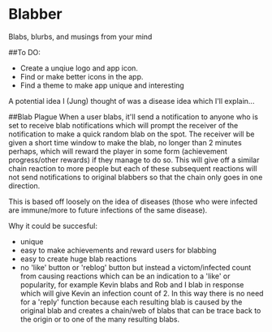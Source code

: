 # Blabber
Blabs, blurbs, and musings from your mind

##To DO:
* Create a unqiue logo and app icon.
* Find or make better icons in the app.
* Find a theme to make app unique and interesting

A potential idea I (Jung) thought of was a disease idea which I'll explain...

##Blab Plague
When a user blabs, it'll send a notification to anyone who is set to receive blab notifications which will prompt the receiver of the notification to make a quick random blab on the spot. The receiver will be given a short time window to make the blab, no longer than 2 minutes perhaps, which will reward the player in some form (achievement progress/other rewards) if they manage to do so. This will give off a similar chain reaction to more people but each of these subsequent reactions will not send notifications to original blabbers so that the chain only goes in one direction.

This is based off loosely on the idea of diseases (those who were infected are immune/more to future infections of the same disease).

Why it could be succesful:
* unique
* easy to make achievements and reward users for blabbing
* easy to create huge blab reactions
* no 'like' button or 'reblog' button but instead a victom/infected count from causing reactions which can be an indication to a 'like' or popularity, for example Kevin blabs and Rob and I blab in response which will give Kevin an infection count of 2. In this way there is no need for a 'reply' function because each resulting blab is caused by the original blab and creates a chain/web of blabs that can be trace back to the origin or to one of the many resulting blabs.
